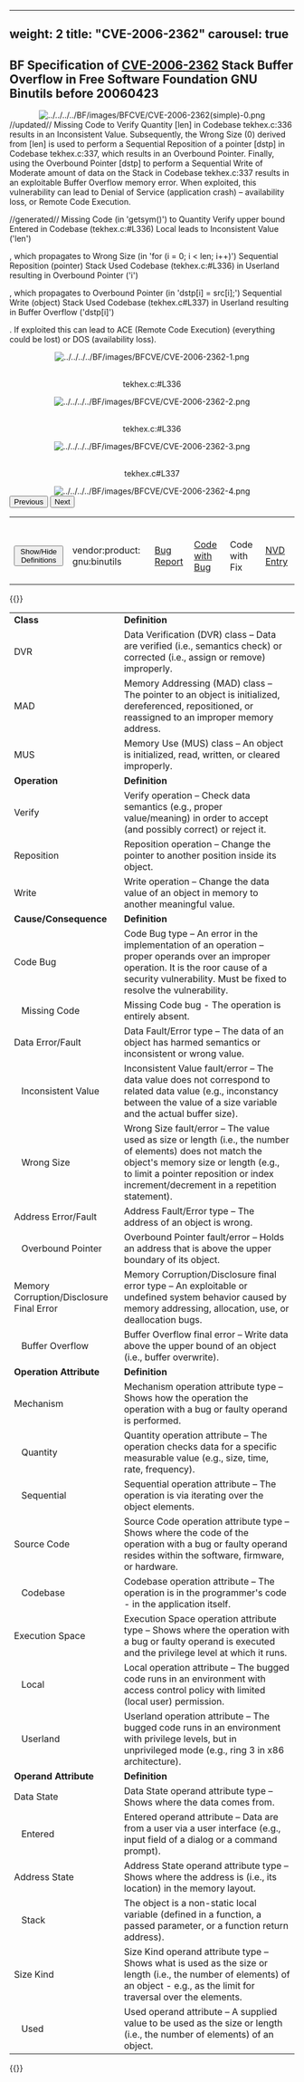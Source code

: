 
---
weight: 2
title: "CVE-2006-2362"
carousel: true
---

## BF Specification of [CVE-2006-2362](https://cve.mitre.org/cgi-bin/cvename.cgi?name=CVE-2006-2362) Stack Buffer Overflow in Free Software Foundation GNU Binutils before 20060423

<div>
<div class="row">
<div class="col-5">
<div>
<div style="text-align:center">
<img src="../../../../BF/images/BFCVE/CVE-2006-2362(simple)-0.png" alt="../../../../BF/images/BFCVE/CVE-2006-2362(simple)-0.png"/> 
		</div>
</div>

</div>
<div class="col">
<div class="row">
<div >
//updated//
Missing Code to Verify Quantity [len] in Codebase tekhex.c:336 results in an Inconsistent Value. Subsequently, the Wrong Size (0) derived from [len] is used to perform a Sequential Reposition of a pointer [dstp] in Codebase tekhex.c:337, which results in an Overbound Pointer. Finally, using the Overbound Pointer [dstp] to perform a Sequential Write of Moderate amount of data on the Stack in Codebase tekhex.c:337 results in an exploitable Buffer Overflow memory error. When exploited, this vulnerability can lead to Denial of Service (application crash) – availability loss, or Remote Code Execution.

//generated//
Missing Code (in 'getsym()') to Quantity Verify upper bound Entered in Codebase (tekhex.c:#L336) Local leads to Inconsistent Value ('len') 

, which propagates to Wrong Size (in 'for (i = 0; i < len; i++)') Sequential Reposition (pointer) Stack Used Codebase (tekhex.c:#L336) in Userland resulting in Overbound Pointer ('i') 

, which propagates to Overbound Pointer (in 'dstp[i] = src[i];') Sequential Write (object) Stack Used Codebase (tekhex.c#L337) in Userland resulting in Buffer Overflow ('dstp[i]') 

. If exploited this can lead to ACE (Remote Code Execution) (everything could be lost) or DOS (availability loss).
</div>
</div>

<div class ="row">
<div>
<div id="carouselControls" class="carousel slide" data-interval="false" data-wrap="false">
<div class="carousel-inner">

<div class="carousel-item active" style="text-align:center">
				
<img src="../../../../BF/images/BFCVE/CVE-2006-2362-1.png" alt="../../../../BF/images/BFCVE/CVE-2006-2362-1.png"/> 
<td>

<br/>tekhex.c:#L336
</td>
			
</div>
			
<div class="carousel-item" style="text-align:center">
				
<img src="../../../../BF/images/BFCVE/CVE-2006-2362-2.png" alt="../../../../BF/images/BFCVE/CVE-2006-2362-2.png"/> 
<td>

<br/>tekhex.c:#L336
</td>
			
</div>
			
<div class="carousel-item" style="text-align:center">
				
<img src="../../../../BF/images/BFCVE/CVE-2006-2362-3.png" alt="../../../../BF/images/BFCVE/CVE-2006-2362-3.png"/> 
<td>

<br/>tekhex.c#L337
</td>
			
</div>
			
<div class="carousel-item" style="text-align:center">
				
<img src="../../../../BF/images/BFCVE/CVE-2006-2362-4.png" alt="../../../../BF/images/BFCVE/CVE-2006-2362-4.png"/> 
</div>
			
</div>
<button class="carousel-control-prev" type="button" data-bs-target="#carouselControls" data-bs-slide="prev">
<span class="carousel-control-prev-icon" aria-hidden="true"></span>
<span class="visually-hidden">Previous</span>
</button>
<button class="carousel-control-next" type="button" data-bs-target="#carouselControls" data-bs-slide="next">
<span class="carousel-control-next-icon" aria-hidden="true"></span>
<span class="visually-hidden">Next</span>
</button>
</div>
</div>
</div>
</div>
</div>
</div>

<table>
<tr>
<td>

<br/><button class="btn btn-secondary" type="button" data-bs-toggle="collapse" data-bs-target="#collapseTable" aria-expanded="false" aria-controls="collapseTable">Show/Hide Definitions</button>
</td><td>

<br/>vendor:product: gnu:binutils
</td><td>

<br/>[Bug Report](https://sourceware.org/bugzilla/show_bug.cgi?id=2584)
</td><td>

<br/>[Code with Bug](https://opensource.apple.com/source/gdb/gdb-213/src/bfd/tekhex.c.auto.html)
</td><td>

<br/>Code with Fix
</td><td>

<br/>[NVD Entry](https://nvd.nist.gov/vuln/detail/CVE-2006-2362)
</td>
</tr>
</table>

{{<rawhtml>}}
<div class="collapse" id="collapseTable">
<table>
		<tr>
		<td>
				<strong>Class</strong>
			</td>
	<td>
				<strong>Definition</strong>
			</td>
	</tr>
	<tr>
		<td>DVR</td>
	<td>Data Verification (DVR) class – Data are verified (i.e., semantics check) or corrected (i.e., assign or remove) improperly.</td>
	</tr>
	<tr>
		<td>MAD</td>
	<td>Memory Addressing (MAD) class – The pointer to an object is initialized, dereferenced, repositioned, or reassigned to an improper memory address.</td>
	</tr>
	<tr>
		<td>MUS</td>
	<td>Memory Use (MUS) class – An object is initialized, read, written, or cleared improperly.</td>
	</tr>
	<tr>
		<td>
				<strong>Operation</strong>
			</td>
	<td>
				<strong>Definition</strong>
			</td>
	</tr>
	<tr>
		<td>Verify</td>
	<td>Verify operation – Check data semantics (e.g., proper value/meaning) in order to accept (and possibly correct) or reject it.</td>
	</tr>
	<tr>
		<td>Reposition</td>
	<td>Reposition operation – Change the pointer to another position inside its object.</td>
	</tr>
	<tr>
		<td>Write</td>
	<td>Write operation – Change the data value of an object in memory to another meaningful value.</td>
	</tr>
	<tr>
		<td>
				<strong>Cause/Consequence</strong>
			</td>
	<td>
				<strong>Definition</strong>
			</td>
	</tr>
	<tr>
		<td>Code Bug</td>
	<td>Code Bug type – An error in the implementation of an operation – proper operands over an improper operation. It is the roor cause of a security vulnerability. Must be fixed to resolve the vulnerability.</td>
	</tr>
	<tr>
		<td>   Missing Code</td>
	<td>Missing Code bug - The operation is entirely absent.</td>
	</tr>
	<tr>
		<td>Data Error/Fault</td>
	<td>Data Fault/Error type – The data of an object has harmed semantics or inconsistent or wrong value.</td>
	</tr>
	<tr>
		<td>   Inconsistent Value</td>
	<td>Inconsistent Value fault/error – The data value does not correspond to related data value (e.g., inconstancy between the value of a size variable and the actual buffer size).</td>
	</tr>
	<tr>
		<td>   Wrong Size</td>
	<td>Wrong Size fault/error – The value used as size or length (i.e., the number of elements) does not match the object's memory size or length (e.g., to limit a pointer reposition or index increment/decrement in a repetition statement).</td>
	</tr>
	<tr>
		<td>Address Error/Fault</td>
	<td>Address Fault/Error type – The address of an object is wrong.</td>
	</tr>
	<tr>
		<td>   Overbound Pointer</td>
	<td>Overbound Pointer fault/error – Holds an address that is above the upper boundary of its object.</td>
	</tr>
	<tr>
		<td>Memory Corruption/Disclosure Final Error</td>
	<td>Memory Corruption/Disclosure final error type – An exploitable or undefined system behavior caused by memory addressing, allocation, use, or deallocation bugs.</td>
	</tr>
	<tr>
		<td>   Buffer Overflow</td>
	<td>Buffer Overflow final error – Write data above the upper bound of an object (i.e., buffer overwrite).</td>
	</tr>
	<tr>
		<td>
				<strong>Operation Attribute</strong>
			</td>
	<td>
				<strong>Definition</strong>
			</td>
	</tr>
	<tr>
		<td>Mechanism</td>
	<td>Mechanism operation attribute type – Shows how the operation the operation with a bug or faulty operand is performed.</td>
	</tr>
	<tr>
		<td>   Quantity</td>
	<td>Quantity operation attribute – The operation checks data for a specific measurable value (e.g., size, time, rate, frequency).</td>
	</tr>
	<tr>
		<td>   Sequential</td>
	<td>Sequential operation attribute – The operation is via iterating over the object elements.</td>
	</tr>
	<tr>
		<td>Source Code</td>
	<td>Source Code operation attribute type – Shows where the code of the operation with a bug or faulty operand resides within the software, firmware, or hardware.</td>
	</tr>
	<tr>
		<td>   Codebase</td>
	<td>Codebase operation attribute – The operation is in the programmer's code - in the application itself.</td>
	</tr>
	<tr>
		<td>Execution Space</td>
	<td>Execution Space operation attribute type – Shows where the operation with a bug or faulty operand is executed and the privilege level at which it runs.</td>
	</tr>
	<tr>
		<td>   Local</td>
	<td>Local operation attribute – The bugged code runs in an environment with access control policy with limited (local user) permission.</td>
	</tr>
	<tr>
		<td>   Userland</td>
	<td>Userland operation attribute – The bugged code runs in an environment with privilege levels, but in unprivileged mode (e.g., ring 3 in x86 architecture).</td>
	</tr>
	<tr>
		<td>
				<strong>Operand Attribute</strong>
			</td>
	<td>
				<strong>Definition</strong>
			</td>
	</tr>
	<tr>
		<td>Data State</td>
	<td>Data State operand attribute type – Shows where the data comes from.</td>
	</tr>
	<tr>
		<td>   Entered</td>
	<td>Entered operand attribute – Data are from a user via a user interface (e.g., input field of a dialog or a command prompt).</td>
	</tr>
	<tr>
		<td>Address State</td>
	<td>Address State operand attribute type – Shows where the address is (i.e., its location) in the memory layout.</td>
	</tr>
	<tr>
		<td>   Stack</td>
	<td>The object is a non-static local variable (defined in a function, a passed parameter, or a function return address).</td>
	</tr>
	<tr>
		<td>Size Kind</td>
	<td>Size Kind operand attribute type – Shows what is used as the size or length (i.e., the number of elements) of an object - e.g., as the limit for traversal over the elements.</td>
	</tr>
	<tr>
		<td>   Used</td>
	<td>Used operand attribute – A supplied value to be used as the size or length (i.e., the number of elements) of an object.</td>
	</tr>
	
</table>
</div>
{{</rawhtml>}}
	